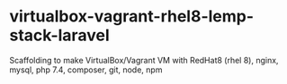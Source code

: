 # virtualbox-vagrant-rhel8-lemp-stack-laravel
Scaffolding to make VirtualBox/Vagrant VM with RedHat8 (rhel 8), nginx, mysql, php 7.4, composer, git, node, npm
